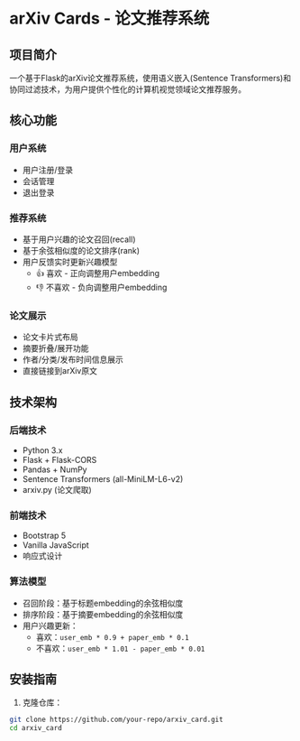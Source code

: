 # arXiv Cards - 论文推荐系统

## 项目简介

一个基于Flask的arXiv论文推荐系统，使用语义嵌入(Sentence Transformers)和协同过滤技术，为用户提供个性化的计算机视觉领域论文推荐服务。

## 核心功能

### 用户系统
- 用户注册/登录
- 会话管理
- 退出登录

### 推荐系统
- 基于用户兴趣的论文召回(recall)
- 基于余弦相似度的论文排序(rank)
- 用户反馈实时更新兴趣模型
  - 👍 喜欢 - 正向调整用户embedding
  - 👎 不喜欢 - 负向调整用户embedding

### 论文展示
- 论文卡片式布局
- 摘要折叠/展开功能
- 作者/分类/发布时间信息展示
- 直接链接到arXiv原文

## 技术架构

### 后端技术
- Python 3.x
- Flask + Flask-CORS
- Pandas + NumPy
- Sentence Transformers (all-MiniLM-L6-v2)
- arxiv.py (论文爬取)

### 前端技术
- Bootstrap 5
- Vanilla JavaScript
- 响应式设计

### 算法模型
- 召回阶段：基于标题embedding的余弦相似度
- 排序阶段：基于摘要embedding的余弦相似度
- 用户兴趣更新：
  - 喜欢：`user_emb * 0.9 + paper_emb * 0.1`
  - 不喜欢：`user_emb * 1.01 - paper_emb * 0.01`

## 安装指南

1. 克隆仓库：
```bash
git clone https://github.com/your-repo/arxiv_card.git
cd arxiv_card